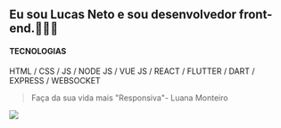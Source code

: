 
## Eu sou Lucas Neto e sou desenvolvedor front-end.👨🏾‍💻

#### TECNOLOGIAS

HTML / CSS / JS / NODE JS / VUE JS / REACT / FLUTTER / DART / EXPRESS / WEBSOCKET


> Faça da sua vida mais "Responsiva"- Luana Monteiro


![](https://komarev.com/ghpvc/?username=lucasnneto)
